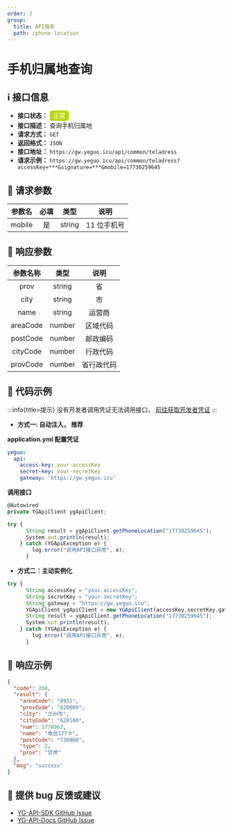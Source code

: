 ```yaml
---
order: 2
group:
  title: API服务
  path: /phone-location
---
```


# 手机归属地查询

## ℹ️ 接口信息

- **接口状态：** <div style="display: inline-block; background-color: #bad80a; color: #fff; padding: 2px; border-radius: 5px; width: 40px; height: 20px; text-align: center; line-height: 20px;">正常</div>
- **接口描述：** 查询手机归属地
- **请求方式：** `GET`
- **返回格式：** `JSON`
- **接口地址：** `https://gw.yeguo.icu/api/common/teladress`
- **请求示例：** `https://gw.yeguo.icu/api/common/teladress?accessKey=***&signature=***&mobile=17730259645`

## 🔢 请求参数

| 参数名 | 必填 |  类型  |    说明     |
| :----: | :--: | :----: | :---------: |
| mobile |  是  | string | 11 位手机号 |

## 💬 响应参数

| 参数名称 |  类型  |    说明    |
| :------: | :----: | :--------: |
|   prov   | string |     省     |
|   city   | string |     市     |
|   name   | string |   运营商   |
| areaCode | number |  区域代码  |
| postCode | number |  邮政编码  |
| cityCode | number |  行政代码  |
| provCode | number | 省行政代码 |

## 📜 代码示例

:::info{title=提示}
没有开发者调用凭证无法调用接口， <a href="https://api.yeguo.icu/person" target="_blank" rel="noopener noreferrer">前往获取开发者凭证</a>
:::

- **方式一: 自动注入， 推荐**

**application.yml 配置凭证**

```yml
yeguo:
  api:
    access-key: your-accessKey
    secret-key: your-secretKey
    gateway: 'https://gw.yeguo.icu'
```

**调用接口**

```js
@Autowired
private YGApiClient ygApiClient;

try {
      String result = ygApiClient.getPhoneLocation("17730259645");
      System.out.println(result);
    } catch (YGApiException e) {
        log.error("调用API接口异常", e);
      }

```

- **方式二：主动实例化**

```js
try {
      String accessKey = "your-accessKey";
      String secretKey = "your-secretKey";
      String gateway = "https://gw.yeguo.icu";
      YGApiClient ygApiClient = new YGApiClient(accessKey,secretKey,gateway);
      String result = ygApiClient.getPhoneLocation("17730259645");
      System.out.println(result);
    } catch (YGApiException e) {
        log.error("调用API接口异常", e);
      }
```

## 📝 响应示例

```json
{
  "code": 200,
  "result": {
    "areaCode": "0931",
    "provCode": "620000",
    "city": "兰州市",
    "cityCode": "620100",
    "num": 1778963,
    "name": "电信177卡",
    "postCode": "730000",
    "type": 2,
    "prov": "甘肃"
  },
  "msg": "success"
}
```

## 🐞 提供 bug 反馈或建议

- [YG-API-SDK GitHub Issue](https://github.com/ye-guo/yeguo-api-sdk/issues/new/choose)
- [YG-API-Docs GitHub Issue](https://github.com/ye-guo/yeguo-api-docs/issues/new/choose)
